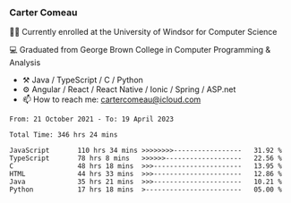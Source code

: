 ### Carter Comeau

🙋‍♂️ Currently enrolled at the University of Windsor for Computer Science

💻 Graduated from George Brown College in Computer Programming & Analysis

- ⚒️ Java / TypeScript / C / Python
- ⚙️ Angular / React / React Native / Ionic / Spring / ASP.net
- 📫 How to reach me: cartercomeau@icloud.com

<!--START_SECTION:waka-->

```text
From: 21 October 2021 - To: 19 April 2023

Total Time: 346 hrs 24 mins

JavaScript       110 hrs 34 mins >>>>>>>>-----------------   31.92 %
TypeScript       78 hrs 8 mins   >>>>>>-------------------   22.56 %
C                48 hrs 18 mins  >>>----------------------   13.95 %
HTML             44 hrs 33 mins  >>>----------------------   12.86 %
Java             35 hrs 21 mins  >>>----------------------   10.21 %
Python           17 hrs 18 mins  >------------------------   05.00 %
```

<!--END_SECTION:waka-->
